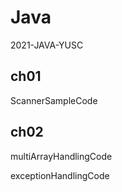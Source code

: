 # Java
2021-JAVA-YUSC

## ch01
ScannerSampleCode

## ch02

multiArrayHandlingCode 

exceptionHandlingCode
